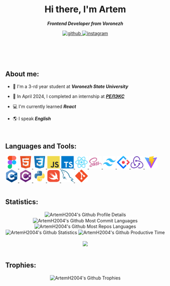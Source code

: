 <body>
<header class="header">
    <h1 class="header__title" align="center">Hi there, I'm Artem</h1>
    <p class="header__subtitle" align="center"><b><i>Frontend Developer from Voronezh</i></b></p>
    <div class="feedback" align="center">
        <a class="feedback__link" href="https://github.com/artemh2004" target="_blank">
            <img src=https://img.shields.io/badge/github-%2324292e.svg?&style=for-the-badge&logo=github&logoColor=white alt=github style="margin-bottom: 5px;" />
        </a>
        <a class="feedback__link"href="https://t.me/artemh2004" target="_blank">
            <img src=https://img.shields.io/badge/telegram-%23000000.svg?&style=for-the-badge&logo=telegram&logoColor=white alt=instagram style="margin-bottom: 5px;" />
        </a>
    </div>
</header> 

</br>

<section class="section section__about">
    <h2 class="section__title">About me:</h2>   
    <ul class="section__about-list">
        <li class="section__about-item">
            <p class="section__about-description">🏫 I'm a 3-rd year student at <b><i>Voronezh State University</i></b></p>
        </li>
        <li class="section__about-item">
            <p class="section__about-description">🏢 In April 2024, I completed an internship at <a href="https://relex.ru/ru/"><b><i>РЕЛЭКС</i></b></a></p>
        </li>
        <li class="section__about-item">
            <p class="section__about-description">💻 I'm currently learned <b><i>React</i></b></p>
        </li>
        <li class="section__about-item">
            <p class="section__about-description">🌎 I speak <b><i>English</i></b></p>
        </li>
    </ul>
</section>

</br>

<section class="section section__tools">
    <h2 class="section__title">Languages and Tools:</h2>   
    <div class="section__tools-wrapper">
        <a class="section__tools-link" href="https://www.figma.com/" target="_blank">
            <img class="section__tools-img" src="https://github.com/devicons/devicon/blob/master/icons/figma/figma-original.svg" alt="Figma" width="40" height="40" />
        </a>  
         <a class="section__tools-link" href="https://en.wikipedia.org/wiki/HTML5" target="_blank">
            <img class="section__tools-img" src="https://github.com/devicons/devicon/blob/master/icons/html5/html5-original.svg" alt="HTML5" width="40" height="40" />
        </a>  
        <a class="section__tools-link" href="https://www.w3schools.com/css/" target="_blank">
            <img class="section__tools-img" src="https://github.com/devicons/devicon/blob/master/icons/css3/css3-original.svg" alt="CSS3" width="40" height="40" />
        </a>  
        <a class="section__tools-link" href="https://www.javascript.com/" target="_blank">
            <img class="section__tools-img" src="https://github.com/devicons/devicon/blob/master/icons/javascript/javascript-original.svg" alt="JavaScript" width="40" height="40" />
        </a>  
        <a class="section__tools-link" href="https://www.typescriptlang.org/" target="_blank">
            <img class="section__tools-img" src="https://github.com/devicons/devicon/blob/master/icons/typescript/typescript-original.svg" alt="TypeScript" width="40" height="40" />
        </a>  
        <a class="section__tools-link" href="https://reactjs.org/" target="_blank">
            <img class="section__tools-img" src="https://github.com/devicons/devicon/blob/master/icons/react/react-original.svg" alt="React" width="40" height="40" />
        </a>  
        <a class="section__tools-link" href="https://sass-scss.ru/" target="_blank">
            <img class="section__tools-img" src="https://github.com/devicons/devicon/blob/master/icons/sass/sass-original.svg" alt="SCSS" width="40" height="40" />
        </a>  
        <a class="section__tools-link" href="https://tailwindcss.com/" target="_blank">
            <img class="section__tools-img" src="https://github.com/devicons/devicon/blob/master/icons/tailwindcss/tailwindcss-original.svg" alt="TailwindCSS" width="40" height="40" />
        </a>  
        <a class="section__tools-link" href="https://ant.design/" target="_blank">
            <img class="section__tools-img" src="https://github.com/devicons/devicon/blob/master/icons/antdesign/antdesign-original.svg" alt="AntDesign" width="40" height="40" />
        </a>  
        <a class="section__tools-link" href="https://redux.js.org/" target="_blank">
            <img class="section__tools-img" src="https://github.com/devicons/devicon/blob/master/icons/redux/redux-original.svg" alt="Redux" width="40" height="40" />
        </a>  
        <a class="section__tools-link" href="https://vite.dev/" target="_blank">
            <img class="section__tools-img" src="https://github.com/devicons/devicon/blob/master/icons/vitejs/vitejs-original.svg" alt="ViteJS" width="40" height="40" />
        </a>  
        <a class="section__tools-link" href="https://cplusplus.com/" target="_blank">
            <img class="section__tools-img" src="https://github.com/devicons/devicon/blob/master/icons/cplusplus/cplusplus-original.svg" alt="C++" width="40" height="40" />
        </a>  
        <a class="section__tools-link" href="https://learn.microsoft.com/ru-ru/dotnet/csharp/" target="_blank">
            <img class="section__tools-img" src="https://github.com/devicons/devicon/blob/master/icons/csharp/csharp-original.svg" alt="C#" width="40" height="40" />
        </a>  
        <a class="section__tools-link" href="https://www.python.org/" target="_blank">
            <img class="section__tools-img" src="https://github.com/devicons/devicon/blob/master/icons/python/python-original.svg" alt="Python" width="40" height="40" />
        </a>  
        <a class="section__tools-link" href="https://www.swift.org/" target="_blank">
            <img class="section__tools-img" src="https://github.com/devicons/devicon/blob/master/icons/swift/swift-original.svg" alt="Swift" width="40" height="40" />
        </a>  
        <a class="section__tools-link" href="https://www.mysql.com/" target="_blank">
            <img class="section__tools-img" src="https://github.com/devicons/devicon/blob/master/icons/mysql/mysql-original.svg" alt="MySQL" width="40" height="40" />
        </a>  
        <a class="section__tools-link" href="https://git-scm.com/" target="_blank">
            <img class="section__tools-img" src="https://github.com/devicons/devicon/blob/master/icons/git/git-original.svg" alt="Git" width="40" height="40" />
        </a>  
    </div>
</section>

</br>

<section class="section section__statistics">
    <h2 class="section__title">Statistics:</h2> 
    <div class="section__statstics-wrapper" align="center">
    <img align="center" alt="ArtemH2004's Github Profile Details" src="https://github-profile-summary-cards.vercel.app/api/cards/profile-details?username=ArtemH2004&theme=github_dark" />
    <img align="center" alt="ArtemH2004's Github Most Commit Languages" src="https://github-profile-summary-cards.vercel.app/api/cards/most-commit-language?username=artemh2004&theme=github_dark" />
    <img align="center" alt="ArtemH2004's Github Most Repos Languages" src="https://github-profile-summary-cards.vercel.app/api/cards/repos-per-language?username=artemh2004&theme=github_dark" />
    <img align="center" alt="ArtemH2004's Github Statistics" src="https://github-profile-summary-cards.vercel.app/api/cards/stats?username=artemh2004&theme=github_dark" />
    <img align="center" alt="ArtemH2004's Github Productive Time" src="https://github-profile-summary-cards.vercel.app/api/cards/productive-time?username=artemh2004&theme=github_dark" />
    </div>
    </br>
    <div align="center">
        <img src="https://komarev.com/ghpvc/?username=artemh2004&&style=flat-square" align="center" />
    </div>     
</section>

</br>

<section class="section section__trophy">
    <h2 class="section__title">Trophies:</h2> 
    <div align="center">
        <img align="center" alt="ArtemH2004's Github Trophies" src="https://github-profile-trophy.vercel.app/?username=artemh2004&theme=onestar" />
    </div>
</section>

</body>
